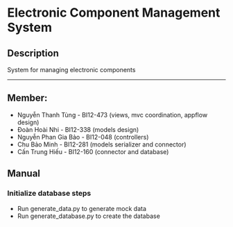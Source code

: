 # Electronic Component Management System

## Description

System for managing electronic components

---

## Member:
- Nguyễn Thanh Tùng - BI12-473 (views, mvc coordination, appflow design)
- Đoàn Hoài Nhi - BI12-338 (models design)
- Nguyễn Phan Gia Bảo - BI12-048 (controllers)
- Chu Bảo Minh - BI12-281 (models serializer and connector)
- Cấn Trung Hiếu - BI12-160 (connector and database)


## Manual

### Initialize database steps

- Run generate_data.py to generate mock data
- Run generate_database.py to create the database
